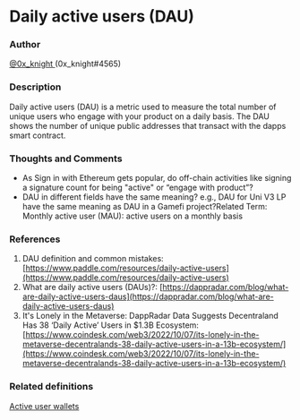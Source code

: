 # Daily active users (DAU)

### Author

[@0x\_knight ](https://twitter.com/0x\_knight)(0x\_knight#4565)

### Description

Daily active users (DAU) is a metric used to measure the total number of unique users who engage with your product on a daily basis. The DAU shows the number of unique public addresses that transact with the dapps smart contract.

### Thoughts and Comments

* As Sign in with Ethereum gets popular, do off-chain activities like signing a signature count for being "active" or “engage with product”?
* DAU in different fields have the same meaning? e.g., DAU for Uni V3 LP have the same meaning as DAU in a Gamefi project?Related Term: Monthly active user (MAU): active users on a monthly basis

### References

1. DAU definition and common mistakes: [https://www.paddle.com/resources/daily-active-users](https://www.paddle.com/resources/daily-active-users)
2. What are daily active users (DAUs)?: [https://dappradar.com/blog/what-are-daily-active-users-daus](https://dappradar.com/blog/what-are-daily-active-users-daus)
3. It's Lonely in the Metaverse: DappRadar Data Suggests Decentraland Has 38 ‘Daily Active’ Users in $1.3B Ecosystem: [https://www.coindesk.com/web3/2022/10/07/its-lonely-in-the-metaverse-decentralands-38-daily-active-users-in-a-13b-ecosystem/](https://www.coindesk.com/web3/2022/10/07/its-lonely-in-the-metaverse-decentralands-38-daily-active-users-in-a-13b-ecosystem/)

### Related definitions

[Active user wallets](https://dictionary.metricsdao.xyz/terms-and-definitions/active-user-wallets)
